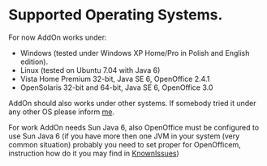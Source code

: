 # Supported Operating Systems. #

For now AddOn works under:
  * Windows (tested under Windows XP Home/Pro in Polish and English edition).
  * Linux (tested on Ubuntu 7.04 with Java 6)
  * Vista Home Premium 32-bit, Java SE 6, OpenOffice 2.4.1
  * OpenSolaris 32-bit and 64-bit, Java SE 6, OpenOffice 3.0

AddOn should also works under other systems.
If somebody tried it under any other OS please inform [me](http://www.przemelek.pl/kontakt).

For work AddOn needs Sun Java 6, also OpenOffice must be configured to use Sun Java 6 (if you have more then one JVM in your system (very common situation) probably you need to set proper for OpenOfficem, instruction how do it you may find in [KnownIssues](KnownIssues.md))